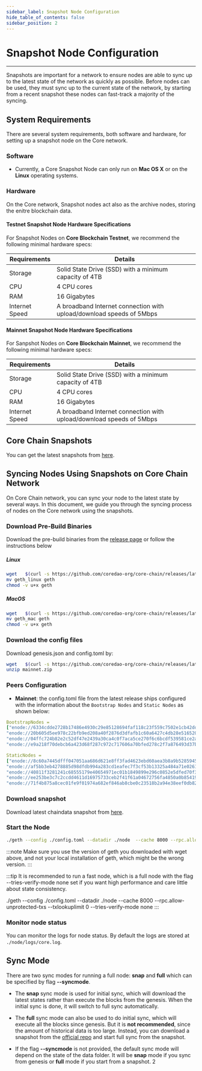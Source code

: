 ```yaml
---
sidebar_label: Snapshot Node Configuration
hide_table_of_contents: false
sidebar_position: 2
---
```


# Snapshot Node Configuration
---
Snapshots are important for a network to ensure nodes are able to sync up to the latest state of the network as quickly as possible. Before nodes can be used, they must sync up to the current state of the network, by starting from a recent snapshot these nodes can fast-track a majority of the syncing.

## System Requirements

There are several system requirements, both software and hardware, for setting up a snapshot node on the Core network.

### Software

* Currently, a Core Snapshot Node can only run on **Mac OS X** or on the **Linux** operating systems.

### Hardware

On the Core network, Snapshot nodes act also as the archive nodes, storing the enitre blockchain data. 

#### Testnet Snapshot Node Hardware Specifications

For Snapshot Nodes on **Core Blockchain Testnet**, we recommend the following minimal hardware specs:

| Requirements   | Details                                                                                                 |  
|----------------|---------------------------------------------------------------------------------------------------------|
| Storage        | Solid State Drive (SSD) with a minimum capacity of 4TB                                                  |
| CPU            | 4 CPU cores                                                                                             |
| RAM            | 16 Gigabytes                                                                                            |
| Internet Speed | A broadband Internet connection with upload/download speeds of 5Mbps                                    |


#### Mainnet Snapshot Node Hardware Specifications

For Sanpshot Nodes on **Core Blockchain Mainnet**, we recommend the following minimal hardware specs:

| Requirements   | Details                                                                                                 |  
|----------------|---------------------------------------------------------------------------------------------------------|
| Storage        | Solid State Drive (SSD) with a minimum capacity of 4TB                                                  |
| CPU            | 4 CPU cores                                                                                             |
| RAM            | 16 Gigabytes                                                                                            |
| Internet Speed | A broadband Internet connection with upload/download speeds of 5Mbps                                    |


## Core Chain Snapshots

You can get the latest snapshots from [here](https://github.com/coredao-org/core-snapshots).

## Syncing Nodes Using Snapshots on Core Chain Network

On Core Chain network, you can sync your node to the latest state by several ways. In this document, we guide you through the syncing process of nodes on the Core network using the snapshots.

### Download Pre-Build Binaries
Download the pre-build binaries from the [release page](https://github.com/coredao-org/core-chain/releases/latest) or follow the instructions below 

##### Linux
```bash
wget   $(curl -s https://github.com/coredao-org/core-chain/releases/latest |grep browser_ |grep geth_linux |cut -d\" -f4)
mv geth_linux geth
chmod -v u+x geth
```

##### MacOS

```bash
wget   $(curl -s https://github.com/coredao-org/core-chain/releases/latest |grep browser_ |grep geth_mac |cut -d\" -f4)
mv geth_mac geth
chmod -v u+x geth
```

### Download the config files

Download genesis.json and config.toml by:

```bash
wget   $(curl -s https://github.com/coredao-org/core-chain/releases/latest |grep browser_ |grep mainnet |cut -d\" -f4)
unzip mainnet.zip
```

### Peers Configuration
* **Mainnet**: the config.toml file from the latest release ships configured with the information about the `Bootstrap Nodes` and `Static Nodes` as shown below: 

```yaml
BootstrapNodes = 
["enode://6334cdde2728b17486e4930c29e85128694faf118c23f559c7502e1cb42dd90a54f785c80c6a493d7d6f5ed23f3c9cf75e0392b024e45f7eadc81a84544a45ff@seed4.coredao.org:0?discport=35022",
"enode://20b605d5ee978c22bfb9ed208a40f2876d3dfafb1c60a6427c4db28e516520ee610cbc2a1c0ee05dd08578a041dc9070d92cf888422ed0869d0666b5103292b4@seed2.coredao.org:0?discport=35022",
"enode://04ffc724b82e2c52df47e2439a30ca4c0f7aca5ce270f6c6bcdf539581ce2ae4965afd5c5fe19106cd528ed6f379c68687a41310054ee751a73880b2c73e85d8@seed3.coredao.org:0?discport=35022",
"enode://e9a218f70debcb6a423d68f287c972c717606a70bfed278c2f7a876493d37bc535b05127abddeeca21941fc61497a6ca13387466c75a070050862ca6da11b0ca@seed1.coredao.org:0?discport=35022"]

StaticNodes = 
["enode://8c60a7445dfff047051aa686d621e8ff3fad4623ebd60aea3b8a9b5285945ff0bb05540cc215bcb0ae3fb07b6c368605ddeebeb23b282ffb2ae777d8a73155ec@18.230.84.232:35021",
"enode://af5bb3eb4278885d98dfdb994a283cd1eafec7f3cf53b13325a484a71e02613a2d724314a2d5bf2ea3b33adb0d1ad7d1c5b9e23c8d2959453a55bde5f02c762f@35.72.191.164:35021",
"enode://40811f3281241c68555179e40654971ec01b1849899e296c0852e5dfed70f3d17f776e90dced50e94cc71699e2b010eec58047ce91d07fa7a3520220cf3ce22b@13.39.140.139:35021",
"enode://ee253be3c7c2ccdd4611d16975733ceb2f41f61a04672756fa4850a0b85419ca5e07ceb5a6f1ac43318b136c8995b9160e6de0c6b4bc2c9325797c11275888e6@18.221.135.3:35021",
"enode://71f4b875a8cec01fe9f01974a682ef846ab8cbe0c23518b2a94e38eef0db829488502122b19c94d595521364bc4550639b58c0332d3942447dfd65707fc80bc0@13.214.98.126:35021"]
```

### Download snapshot
Download latest chaindata snapshot from [here](https://github.com/coredao-org/core-snapshots). 

### Start the Node

```bash
./geth --config ./config.toml --datadir ./node  --cache 8000 --rpc.allow-unprotected-txs --txlookuplimit 0
```

:::note 
Make sure you use the version of geth you downloaded with wget above, and not your local installation of geth, which might be the wrong version. 
:::

:::tip 
It is recommended to run a fast node, which is a full node with the flag --tries-verify-mode none set if you want high performance and care little about state consistency.

./geth --config ./config.toml --datadir ./node  --cache 8000 --rpc.allow-unprotected-txs --txlookuplimit 0 --tries-verify-mode none
:::

### Monitor node status
You can monitor the logs for node status. By default the logs are stored at `./node/logs/core.log`. 

## Sync Mode

There are two sync modes for running a full node: **snap** and **full** which can be specified by flag **--syncmode**.

* The **snap** sync mode is used for initial sync, which will download the latest states rather than execute the blocks from the genesis. When the initial sync is done, it will switch to full sync automatically.

* The **full** sync mode can also be used to do initial sync, which will execute all the blocks since genesis. But it is **not recommended**, since the amount of historical data is too large. Instead, you can download a snapshot from the [official repo](https://github.com/coredao-org/core-snapshots) and start full sync from the snapshot.

* If the flag **--syncmode** is not provided, the default sync mode will depend on the state of the data folder. It will be **snap** mode if you sync from genesis or **full** mode if you start from a snapshot.
2